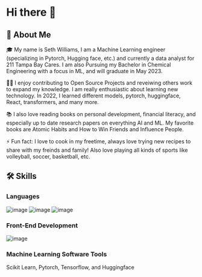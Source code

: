 # Hi there 👋

## 🚀 About Me

🎓 My name is Seth Williams, I am a Machine Learning engineer (specializing in Pytorch, Hugging face, etc.) and currently a data analyst for 211 Tampa Bay Cares. I am also Pursuing my Bachelor in Chemical Engineering with a focus in ML, and will graduate in May 2023. 

👨‍💻 I enjoy contributing to Open Source Projects and reveiwing others work to expand my knowledge. I am really enthusiastic about learning new technology. In 2022, I learned different models, pytorch, huggingface, React, transformers, and many more.

📚 I also love reading books on personal development, financial literacy, and especially up to date research papers on everything AI and ML. My favorite books are Atomic Habits and How to Win Friends and Influence People.

⚡ Fun fact: I love to cook in my freetime, always love trying new recipes to share with my freinds and family! Also love playing all kinds of sports like volleyball, soccer, basketball, etc.

## 🛠️ Skills
### Languages
![image](https://user-images.githubusercontent.com/120819810/228020898-fba97893-5e60-468b-967a-fbf1c31c9a3e.png) ![image](https://user-images.githubusercontent.com/120819810/228020954-b70ba71c-958c-4f76-98c0-394f2f6411d0.png) ![image](https://user-images.githubusercontent.com/120819810/228021014-7e75a50e-2d37-4772-b7a0-e54244e1a597.png)

### Front-End Development
![image](https://user-images.githubusercontent.com/120819810/228021826-9b45a781-599d-4957-9a3d-14e74a3d4c0b.png) 

### Machine Learning Software Tools
Scikit Learn, Pytorch, Tensorflow, and Huggingface

